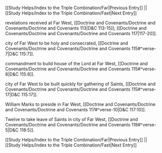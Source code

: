 [[Study Helps/Index to the Triple Combination/Far|Previous Entry]]  ||  [[Study Helps/Index to the Triple Combination/Fast|Next Entry]]

 revelations received at Far West, [[Doctrine and Covenants/Doctrine and Covenants/Doctrine and Covenants 113|D&C 113-15]]; [[Doctrine and Covenants/Doctrine and Covenants/Doctrine and Covenants 117|117-20]].

 city of Far West to be holy and consecrated, [[Doctrine and Covenants/Doctrine and Covenants/Doctrine and Covenants 115#^verse-7|D&C 115:7]].

 commandment to build house of the Lord at Far West, [[Doctrine and Covenants/Doctrine and Covenants/Doctrine and Covenants 115#^verse-8|D&C 115:8]].

 city of Far West to be built quickly for gathering of Saints, [[Doctrine and Covenants/Doctrine and Covenants/Doctrine and Covenants 115#^verse-17|D&C 115:17]].

 William Marks to preside in Far West, [[Doctrine and Covenants/Doctrine and Covenants/Doctrine and Covenants 117#^verse-10|D&C 117:10]].

 Twelve to take leave of Saints in city of Far West, [[Doctrine and Covenants/Doctrine and Covenants/Doctrine and Covenants 118#^verse-5|D&C 118:5]].

[[Study Helps/Index to the Triple Combination/Far|Previous Entry]]  ||  [[Study Helps/Index to the Triple Combination/Fast|Next Entry]]